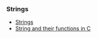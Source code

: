 ### Strings
- [Strings](strings.md)
- [String and their functions in C](stringAndTheirFunctionsInC.md)

